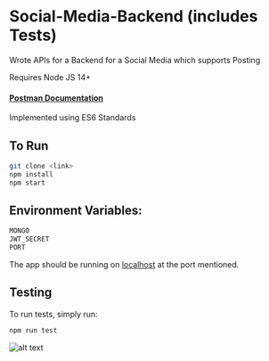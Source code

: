 # Social-Media-Backend (includes Tests)

Wrote APIs for a Backend for a Social Media which supports Posting

Requires Node JS 14+

#### [Postman Documentation](https://web.postman.co/documentation/16265497-68cea801-4839-4875-99f8-2c2420f18eda/publish?workspaceId=ce00e528-541b-4e20-848b-09e5d00a3b5a)

Implemented using ES6 Standards
## To Run
```sh
git clone <link>
npm install
npm start
```

## Environment Variables:

```sh
MONGO
JWT_SECRET
PORT
```

The app should be running on [localhost](http://localhost/) at the port mentioned.

## Testing
To run tests, simply run:
```sh
npm run test
```

![alt text](https://user-images.githubusercontent.com/63954010/226123103-49a5448d-15ef-4b30-9d1b-df8f6235cb4d.png)
